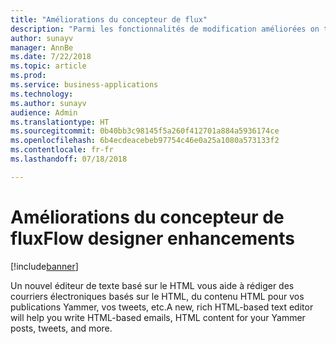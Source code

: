 ```yaml
---
title: "Améliorations du concepteur de flux"
description: "Parmi les fonctionnalités de modification améliorées on trouve la possibilité de copier et de coller des actions et un nouvel éditeur HTML pour les courriers électroniques au texte enrichi."
author: sunayv
manager: AnnBe
ms.date: 7/22/2018
ms.topic: article
ms.prod: 
ms.service: business-applications
ms.technology: 
ms.author: sunayv
audience: Admin
ms.translationtype: HT
ms.sourcegitcommit: 0b40bb3c98145f5a260f412701a884a5936174ce
ms.openlocfilehash: 6b4ecdeacebeb97754c46e0a25a1080a573133f2
ms.contentlocale: fr-fr
ms.lasthandoff: 07/18/2018

---
```

# <a name="flow-designer-enhancements"></a><span data-ttu-id="834d4-103">Améliorations du concepteur de flux</span><span class="sxs-lookup"><span data-stu-id="834d4-103">Flow designer enhancements</span></span>


[!include[banner](../../includes/banner.md)]

<span data-ttu-id="834d4-104">Un nouvel éditeur de texte basé sur le HTML vous aide à rédiger des courriers électroniques basés sur le HTML, du contenu HTML pour vos publications Yammer, vos tweets, etc.</span><span class="sxs-lookup"><span data-stu-id="834d4-104">A new, rich HTML-based text editor will help you write HTML-based emails, HTML content for your Yammer posts, tweets, and more.</span></span>

